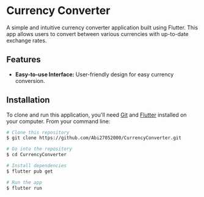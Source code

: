 # Currency Converter

A simple and intuitive currency converter application built using Flutter. This app allows users to convert between various currencies with up-to-date exchange rates.

## Features

- **Easy-to-use Interface:** User-friendly design for easy currency conversion.

## Installation

To clone and run this application, you'll need [Git](https://git-scm.com) and [Flutter](https://flutter.dev) installed on your computer. From your command line:

```bash
# Clone this repository
$ git clone https://github.com/Abi27052000/CurrencyConverter.git

# Go into the repository
$ cd CurrencyConverter

# Install dependencies
$ flutter pub get

# Run the app
$ flutter run

```
